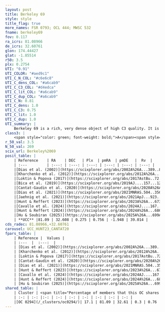 ```yaml
---
layout: post
title: Berkeley 69
style: style
title_flag: true
more_names: FSR 0793; OCL 444; MWSC 532
fname: berkeley69
fov: 0.117
ra_icrs: 81.08966
de_icrs: 32.60761
glon: 174.44427
glat: -1.85514
r50: 3.5
plx: 0.2754
UTI: "0.91"
UTI_COLOR: "#aed9c1"
UTI_C_N_COL: "#c6e6c8"
UTI_C_dens_COL: "#a6cab9"
UTI_C_C3_COL: "#d4edca"
UTI_C_lit_COL: "#a6cab9"
UTI_C_dup_COL: "#a6cab9"
UTI_C_N: 0.81
UTI_C_dens: 1.0
UTI_C_C3: 0.75
UTI_C_lit: 1.0
UTI_C_dup: 1.0
UTI_summary: |
    Berkeley 69 is a rich, very dense object of high C3 quality. It is very well-studied in the literature. This object shares a small percentage of members with a later reported entry.
class3: |
    <span style="color: green; font-weight: bold;">A</span><span style="color: #FFC300; font-weight: bold;">B</span>
r_50_val: 3.5
N_50_val: 269
scix_url: Berkeley%2069
posit_table: |
    | Reference    | RA    | DEC   | Plx  | pmRA  | pmDE   |  Rv  |
    | :---         | :---: | :---: | :---: | :---: | :---: | :---: |
    |[Dias et al. (2002)](https://scixplorer.org/abs/2002A%26A...389..871D) | 81.15 | 32.65 | -- | 5.9 | -12.51 | 5.2 |
    |[Kharchenko et al. (2012)](https://scixplorer.org/abs/2012A%26A...543A.156K) | 81.097 | 32.608 | -- | 2.69 | -5.82 | -- |
    |[Loktin & Popova (2017)](https://scixplorer.org/abs/2017AstBu..72..257L) | 81.09 | 32.608 | -- | 0.7 | -1.18 | 5.2 |
    |[Bica et al. (2019)](https://scixplorer.org/abs/2019AJ....157...12B) | 81.091 | 32.61 | -- | -- | -- | -- |
    |[Cantat-Gaudin et al. (2020)](https://scixplorer.org/abs/2020A%26A...640A...1C) | 81.09 | 32.607 | 0.259 | 0.806 | -1.937 | -- |
    |[Dias et al. (2021)](https://scixplorer.org/abs/2021MNRAS.504..356D) | 81.088 | 32.603 | 0.248 | 0.791 | -1.951 | 40.227 |
    |[Jaehnig et al. (2021)](https://scixplorer.org/abs/2021ApJ...923..129J) | 81.096 | 32.613 | 0.284 | 0.822 | -1.933 | -- |
    |[Hunt & Reffert (2023)](https://scixplorer.org/abs/2023A%26A...673A.114H) | 81.091 | 32.608 | 0.273 | 0.739 | -1.954 | 31.679 |
    |[Cavallo et al. (2024)](https://scixplorer.org/abs/2024AJ....167...12C) | 81.104 | 32.61 | 0.275 | -- | -- | -- |
    |[Hunt & Reffert (2024)](https://scixplorer.org/abs/2024A%26A...686A..42H) | 81.091 | 32.608 | 0.273 | 0.739 | -1.954 | 31.679 |
    |[Hu & Soubiran (2025)](https://scixplorer.org/abs/2025A%26A...699A.246H) | 81.104 | 32.61 | -- | -- | -- | -- |
    | **UCC** |81.09 | 32.608 | 0.275 | 0.756 | -1.948 | 39.014 | 
cds_radec: 81.08966,+32.60761
carousel: UCC_HUNT23_CANTAT20
fpars_table: |
    | Reference |  Values |
    | :---  |  :---:  |
    | [Dias et al. (2002)](https://scixplorer.org/abs/2002A%26A...389..871D) | `E(B-V)=0.65, Dist=2860.0, Age=8.95` |
    | [Kharchenko et al. (2012)](https://scixplorer.org/abs/2012A%26A...543A.156K) | `e_bv=0.67, distance=2799, log_age=9.01` |
    | [Loktin & Popova (2017)](https://scixplorer.org/abs/2017AstBu..72..257L) | `E(B-V)=0.658, Dmod=13.187, logt=8.791` |
    | [Cantat-Gaudin et al. (2020)](https://scixplorer.org/abs/2020A%26A...640A...1C) | `AVNN=1.61, DMNN=12.66, AgeNN=8.9` |
    | [Dias et al. (2021)](https://scixplorer.org/abs/2021MNRAS.504..356D) | `Av=2.104, Dist=3109, logage=8.936, [Fe/H]=-0.175` |
    | [Hunt & Reffert (2023)](https://scixplorer.org/abs/2023A%26A...673A.114H) | `AV50=2.008, diffAV50=2.055, MOD50=12.577, logAge50=8.616` |
    | [Cavallo et al. (2024)](https://scixplorer.org/abs/2024AJ....167...12C) | `AV50=2.23, dMod50=12.2, logAge50=9.04, [Fe/H]50=-0.36` |
    | [Hunt & Reffert (2024)](https://scixplorer.org/abs/2024A%26A...686A..42H) | `MassJ=1604.07` |
    | [Hu & Soubiran (2025)](https://scixplorer.org/abs/2025A%26A...699A.246H) | `MA22=-0.28, MA23f=-0.4, MA23g=-0.28, MZ23=-0.58, MK24=-0.29, MF24=-0.33` |
shared_table: |
    | Cluster | <span title="Percentage of members that this OC shares with the ones listed">%</span>   | RA   | DEC   | Plx   | pmRA  | pmDE  | Rv | UTI |
    | :-: | :-: |:-: | :-: | :-: | :-: | :-: | :-: | :-: |
    |[OC 0294](/_clusters/oc0294/)| 17.1 | 81.09 | 32.61 | 0.3 | 0.76 | -1.95 | 39.74 |0.0 |
---
```

